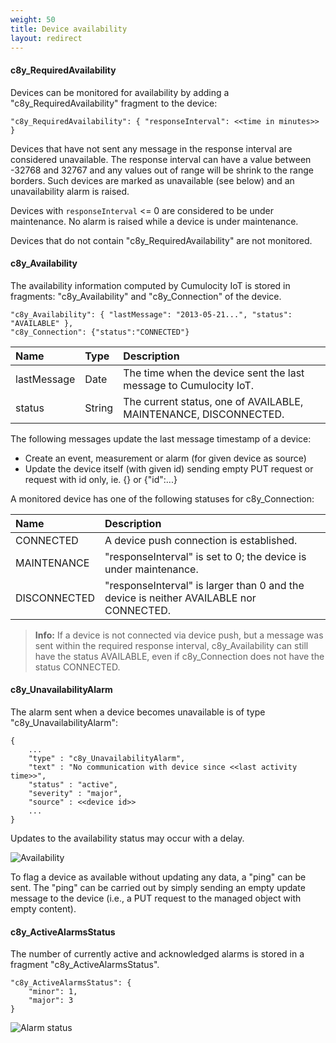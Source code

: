 ```yaml
---
weight: 50
title: Device availability
layout: redirect
---
```


#### c8y\_RequiredAvailability

Devices can be monitored for availability by adding a "c8y\_RequiredAvailability" fragment to the device:

    "c8y_RequiredAvailability": { "responseInterval": <<time in minutes>> }

Devices that have not sent any message in the response interval are considered unavailable. The response interval can have a value between -32768 and 32767 and any values out of range will be shrink to the range borders. Such devices are marked as unavailable (see below) and an unavailability alarm is raised.

Devices with `responseInterval` <= 0 are considered to be under maintenance. No alarm is raised while a device is under maintenance.

Devices that do not contain "c8y\_RequiredAvailability" are not monitored.

#### c8y\_Availability

The availability information computed by Cumulocity IoT is stored in fragments: "c8y\_Availability" and "c8y\_Connection" of the device.

    "c8y_Availability": { "lastMessage": "2013-05-21...", "status": "AVAILABLE" },
    "c8y_Connection": {"status":"CONNECTED"}

|Name|Type|Description|
|:---|:---|:----------|
|lastMessage|Date|The time when the device sent the last message to Cumulocity IoT.|
|status|String|The current status, one of AVAILABLE, MAINTENANCE, DISCONNECTED.|

The following messages update the last message timestamp of a device:

-   Create an event, measurement or alarm (for given device as source)
-   Update the device itself (with given id) sending empty PUT request or request with id only, ie. {} or {"id":...}

A monitored device has one of the following statuses for c8y_Connection:

|Name|Description|
|:---|:----------|
|CONNECTED|A device push connection is established.|
|MAINTENANCE|"responseInterval" is set to 0; the device is under maintenance.|
|DISCONNECTED|"responseInterval" is larger than 0 and the device is neither AVAILABLE nor CONNECTED.|

>**Info:** If a device is not connected via device push, but a message was sent within the required response interval, c8y_Availability can still have the status AVAILABLE, even if c8y_Connection does not have the status CONNECTED.

#### c8y\_UnavailabilityAlarm

The alarm sent when a device becomes unavailable is of type "c8y\_UnavailabilityAlarm":

    {
        ...
        "type" : "c8y_UnavailabilityAlarm",
        "text" : "No communication with device since <<last activity time>>",
        "status" : "active",
        "severity" : "major",
        "source" : <<device id>>
        ...
    }

Updates to the availability status may occur with a delay.

![Availability](/images/reference-guide/availability.png)

To flag a device as available without updating any data, a "ping" can be sent. The "ping" can be carried out by simply sending an empty update message to the device (i.e., a PUT request to the managed object with empty content).

#### c8y\_ActiveAlarmsStatus

The number of currently active and acknowledged alarms is stored in a fragment "c8y\_ActiveAlarmsStatus".

    "c8y_ActiveAlarmsStatus": {
        "minor": 1,
        "major": 3
    }

![Alarm status](/images/reference-guide/alarmstatus.png)

